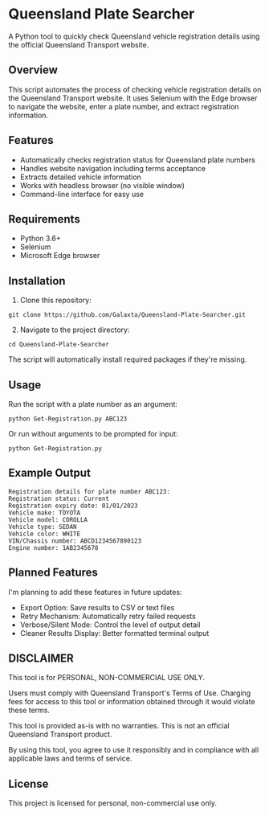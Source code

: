 # Queensland Plate Searcher

A Python tool to quickly check Queensland vehicle registration details using the official Queensland Transport website.

## Overview

This script automates the process of checking vehicle registration details on the Queensland Transport website. It uses Selenium with the Edge browser to navigate the website, enter a plate number, and extract registration information.

## Features

- Automatically checks registration status for Queensland plate numbers
- Handles website navigation including terms acceptance
- Extracts detailed vehicle information
- Works with headless browser (no visible window)
- Command-line interface for easy use

## Requirements

- Python 3.6+
- Selenium
- Microsoft Edge browser

## Installation

1. Clone this repository:
```
git clone https://github.com/Galaxta/Queensland-Plate-Searcher.git
```

2. Navigate to the project directory:
```
cd Queensland-Plate-Searcher
```

The script will automatically install required packages if they're missing.

## Usage

Run the script with a plate number as an argument:
```
python Get-Registration.py ABC123
```

Or run without arguments to be prompted for input:
```
python Get-Registration.py
```

## Example Output

```
Registration details for plate number ABC123:
Registration status: Current
Registration expiry date: 01/01/2023
Vehicle make: TOYOTA
Vehicle model: COROLLA
Vehicle type: SEDAN
Vehicle color: WHITE
VIN/Chassis number: ABCD1234567890123
Engine number: 1AB2345678
```

## Planned Features

I'm planning to add these features in future updates:

- Export Option: Save results to CSV or text files
- Retry Mechanism: Automatically retry failed requests
- Verbose/Silent Mode: Control the level of output detail
- Cleaner Results Display: Better formatted terminal output

## DISCLAIMER

This tool is for PERSONAL, NON-COMMERCIAL USE ONLY.

Users must comply with Queensland Transport's Terms of Use. Charging fees for access to this tool or information obtained through it would violate these terms.

This tool is provided as-is with no warranties. This is not an official Queensland Transport product.

By using this tool, you agree to use it responsibly and in compliance with all applicable laws and terms of service.

## License

This project is licensed for personal, non-commercial use only.